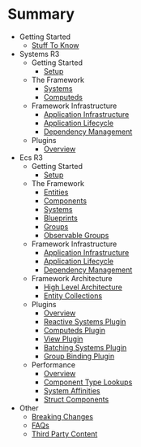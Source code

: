 # Summary

* Getting Started
    * [Stuff To Know](shared/stuff-to-know.md)
* Systems R3
  * Getting Started
      * [Setup](systems-r3/introduction/setup.md)
  * The Framework
      * [Systems](systems-r3/framework/systems.md)
      * [Computeds](systems-r3/framework/computeds.md)
  * Framework Infrastructure
      * [Application Infrastructure](systems-r3/infrastructure/application-infrastructure.md)
      * [Application Lifecycle](systems-r3/infrastructure/application-lifecycle.md)
      * [Dependency Management](systems-r3/infrastructure/dependency-injection-abstraction.md)
  * Plugins
      * [Overview](systems-r3/plugins/readme.md)
* Ecs R3
  * Getting Started
    * [Setup](ecs-r3/introduction/setup.md)
  * The Framework
    * [Entities](ecs-r3/framework/entities.md)
    * [Components](ecs-r3/framework/components.md)
    * [Systems](ecs-r3/framework/systems.md)
    * [Blueprints](ecs-r3/framework/blueprints.md)
    * [Groups](ecs-r3/framework/groups.md)
    * [Observable Groups](ecs-r3/framework/observable-groups.md)
  * Framework Infrastructure
    * [Application Infrastructure](ecs-r3/infrastructure/application-infrastructure.md)
    * [Application Lifecycle](ecs-r3/infrastructure/application-lifecycle.md)
    * [Dependency Management](ecs-r3/infrastructure/dependency-injection-abstraction.md)
  * Framework Architecture
    * [High Level Architecture](ecs-r3/architecture/high-level-architecture.md)
    * [Entity Collections](ecs-r3/architecture/entity-collections.md)
  * Plugins
    * [Overview](ecs-r3/plugins/readme.md)
    * [Reactive Systems Plugin](ecs-r3/plugins/reactive-systems-plugin.md)
    * [Computeds Plugin](ecs-r3/plugins/computed-plugin.md)
    * [View Plugin](ecs-r3/plugins/view-plugin.md)
    * [Batching Systems Plugin](ecs-r3/plugins/batched-plugin.md)
    * [Group Binding Plugin](ecs-r3/plugins/group-binding-plugin.md)
  * Performance
    * [Overview](ecs-r3/performance/readme.md)
    * [Component Type Lookups](ecs-r3/performance/component-type-lookups.md)
    * [System Affinities](ecs-r3/performance/system-affinity.md)
    * [Struct Components](ecs-r3/performance/struct-components.md)
* Other
    * [Breaking Changes](shared/breaking-changes.md)
    * [FAQs](shared/faqs-etc.md)
    * [Third Party Content](shared/third-party-content.md)